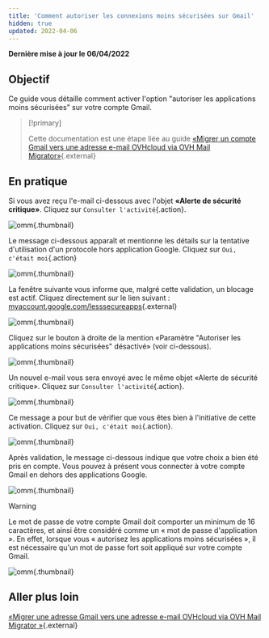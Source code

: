 ```yaml
---
title: 'Comment autoriser les connexions moins sécurisées sur Gmail'
hidden: true
updated: 2022-04-06
---
```


**Dernière mise à jour le 06/04/2022**

## Objectif


Ce guide vous détaille comment activer l'option "autoriser les applications moins sécurisées" sur votre compte Gmail.

> [!primary]
> 
> Cette documentation est une étape liée au guide [«Migrer un compte Gmail vers une adresse e-mail OVHcloud via OVH Mail Migrator»](/pages/web_cloud/email_and_collaborative_solutions/migrating/migrate_gmail_to_ovhcloud_by_omm){.external}
> 

## En pratique

Si vous avez reçu l'e-mail ci-dessous avec l'objet **«Alerte de sécurité critique»**. Cliquez sur `Consulter l'activité`{.action}.

![omm](images/OMM-gmail-security-01.png){.thumbnail}

Le message ci-dessous apparaît et mentionne les détails sur la tentative d'utilisation d'un protocole hors application Google. Cliquez sur `Oui, c'était moi`{.action}

![omm](images/OMM-gmail-security-02.png){.thumbnail}

La fenêtre suivante vous informe que, malgré cette validation, un blocage est actif. Cliquez directement sur le lien suivant : [myaccount.google.com/lesssecureapps](https://myaccount.google.com/lesssecureapps){.external}

![omm](images/OMM-gmail-security-03.png){.thumbnail}

Cliquez sur le bouton à droite de la mention «Paramètre "Autoriser les applications moins sécurisées" désactivé» (voir ci-dessous).

![omm](images/OMM-gmail-security-04.png){.thumbnail}

Un nouvel e-mail vous sera envoyé avec le même objet «Alerte de sécurité critique». Cliquez sur `Consulter l'activité`{.action}.

![omm](images/OMM-gmail-security-05.png){.thumbnail}

Ce message a pour but de vérifier que vous êtes bien à l'initiative de cette activation. Cliquez sur `Oui, c'était moi`{.action}.

![omm](images/OMM-gmail-security-06.png){.thumbnail}

Après validation, le message ci-dessous indique que votre choix a bien été pris en compte. Vous pouvez à présent vous connecter à votre compte Gmail en dehors des applications Google.

![omm](images/OMM-gmail-security-07.png){.thumbnail}

> [!warning]
>
> Le mot de passe de votre compte Gmail doit comporter un minimum de 16 caractères, et ainsi être considéré comme un « mot de passe d'application ». En effet, lorsque vous « autorisez les applications moins sécurisées », il est nécessaire qu'un mot de passe fort soit appliqué sur votre compte Gmail.
>
> ![omm](images/OMM-gmail-security-08.png){.thumbnail}
>

## Aller plus loin

[«Migrer une adresse Gmail vers une adresse e-mail OVHcloud via OVH Mail Migrator »](/pages/web_cloud/email_and_collaborative_solutions/migrating/migrate_gmail_to_ovhcloud_by_omm){.external}


